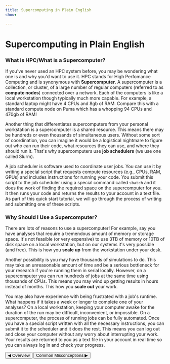 ```yaml
---
title: Supercomputing in Plain English
show:

---
```


<link rel="stylesheet" href="../../assets/stylesheets/buttons.css">

# Supercomputing in Plain English

### What is HPC/What is a Supercomputer?

If you've never used an HPC system before, you may be wondering what one is and why you'd want to use it. HPC stands for High Perfomance Computing and is synonymous with **Supercomputer**. A supercomputer is a collection, or cluster, of a large number of regular computers (referred to as **compute nodes**) connected over a network. Each of the computers is like a local workstation though typically much more capable. For example, a standard laptop might have 4 CPUs and 8gb of RAM. Compare this with a standard compute node on Puma which has a whopping 94 CPUs and 470gb of RAM!

Another thing that differentiates supercomputers from your personal workstation is a supercomputer is a shared resource. This means there may be hundreds or even thousands of simultaneous users. Without some sort of coordination, you can imagine it would be a logistical nightmare to figure out who can run their code, what resources they can use, and where they should run it. That's why supercomputers use **job schedulers** (we use one called Slurm).

A job scheduler is software used to coordinate user jobs. You can use it by writing a special script that requests compute resources (e.g., CPUs, RAM, GPUs) and includes instructions for running your code. You submit this script to the job scheduler using a special command called ```sbatch``` and it does the work of finding the required space on the supercomputer for you. It then runs your code and returns the results to your account in a text file. As part of this quick start tutorial, we will go through the process of writing and submitting one of these scripts. 

### Why Should I Use a Supercomputer?

There are lots of reasons to use a supercomputer! For example, say you have analyses that require a tremendous amount of memory or storage space. It's not feasible (or very expensive) to use 3TB of memory or 10TB of disk space on a local workstation, but on our systems it's very possible (and free). This is how you **scale up** from the workstation under your desk. 

Another possibility is you may have thousands of simulations to do. This may take an unreasonable amount of time and be a serious bottleneck for your research if you're running them in serial locally. However, on a supercomputer you can run hundreds of jobs at the same time using thousands of CPUs. This means you may wind up getting results in hours instead of months. This how you **scale out** your work.

You may also have experience with being frustrated with a job's runtime. What happens if it takes a week or longer to complete one of your analyses? On a local workstation, keeping your computer awake for the duration of the run may be difficult, inconvenient, or impossible. On a supercomputer, the process of running jobs can be fully automated. Once you have a special script written with all the necessary instructions, you can submit it to the scheduler and it does the rest. This means you can log out and close your computer without any worry about interrupting your work. Your results are returned to you as a text file in your account in real time so you can always log in and check your progress.


<html>
<div class="button-container">
    <a href="../overview"><button class="left-button">&#x25C0; Overview</button></a>
    <a href="../common_misconceptions"><button class="right-button">Common Misconceptions &#x25B6;</button></a>
</div>
</html>